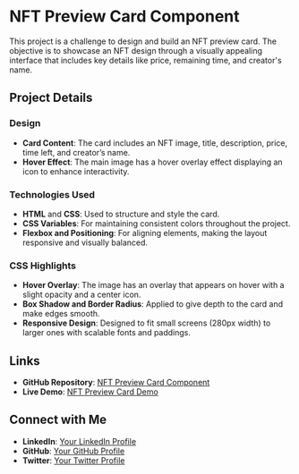 # NFT Preview Card Component

This project is a challenge to design and build an NFT preview card. The objective is to showcase an NFT design through a visually appealing interface that includes key details like price, remaining time, and creator's name.

## Project Details

### Design

- **Card Content**: The card includes an NFT image, title, description, price, time left, and creator’s name.
- **Hover Effect**: The main image has a hover overlay effect displaying an icon to enhance interactivity.

### Technologies Used

- **HTML** and **CSS**: Used to structure and style the card.
- **CSS Variables**: For maintaining consistent colors throughout the project.
- **Flexbox and Positioning**: For aligning elements, making the layout responsive and visually balanced.

### CSS Highlights

- **Hover Overlay**: The image has an overlay that appears on hover with a slight opacity and a center icon.
- **Box Shadow and Border Radius**: Applied to give depth to the card and make edges smooth.
- **Responsive Design**: Designed to fit small screens (280px width) to larger ones with scalable fonts and paddings.

## Links

- **GitHub Repository**: [NFT Preview Card Component](https://github.com/Mohamed-A-7/NFT-preview-card)
- **Live Demo**: [NFT Preview Card Demo](https://mohamed-a-7.github.io/NFT-preview-card/)

## Connect with Me

- **LinkedIn**: [Your LinkedIn Profile](https://www.linkedin.com/in/your-profile)
- **GitHub**: [Your GitHub Profile](https://github.com/Mohamed-A-7)
- **Twitter**: [Your Twitter Profile](https://twitter.com/your-profile)
